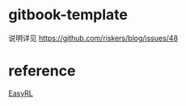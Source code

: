 # gitbook-template

说明详见 https://github.com/riskers/blog/issues/48

# reference
[EasyRL](https://github.com/datawhalechina/easy-rl)
